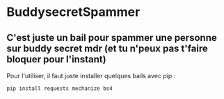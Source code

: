 # BuddysecretSpammer

## C'est juste un bail pour spammer une personne sur buddy secret mdr (et tu n'peux pas t'faire bloquer pour l'instant)


Pour l'utiliser, il faut juste installer quelques bails avec pip :
```
pip install requests mechanize bs4
```
